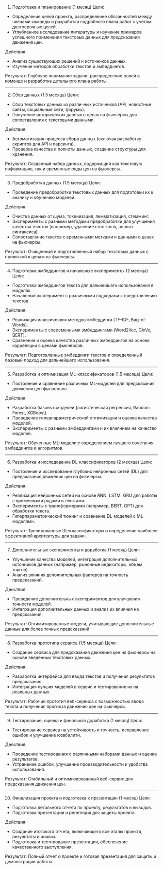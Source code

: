 1. Подготовка и планирование (1 месяц)
Цели:
- Определение целей проекта, распределение обязанностей между членами команды и разработка подробного плана работ с учетом долгосрочных целей.
- Углубленное исследование литературы и изучение примеров успешного применения текстовых данных для предсказания движения цен.

Действия:
- Анализ существующих решений и источников данных.
- Изучение методов обработки текстов и эмбеддингов.

Результат: Глубокое понимание задачи, распределение ролей в команде и разработка детального плана работы.

---

2. Сбор данных (1.5 месяца)
Цели:
- Сбор текстовых данных из различных источников (API, новостные сайты, социальные сети, форумы).
- Получение исторических данных о ценах на фьючерсы для сопоставления с текстовыми данными.

Действия:
- Автоматизация процесса сбора данных (включая разработку скриптов для API и парсинга).
- Проверка качества и полноты данных, создание структуры для хранения.

Результат: Созданный набор данных, содержащий как текстовую информацию, так и временные ряды цен на фьючерсы.

---

3. Предобработка данных (1.5 месяца)
Цели:
- Проведение предобработки текстовых данных для подготовки их к анализу и обучению моделей.

Действия:
- Очистка данных от шума, токенизация, лемматизация, стемминг.
- Эксперименты с разными методами предобработки для улучшения качества текстов (например, удаление стоп-слов, анализ синтаксиса).
- Сопоставление текстов с временными метками и данными о ценах на фьючерсы.

Результат: Очищенный и подготовленный набор текстовых данных с привязкой к ценам на фьючерсы.

---

4. Подготовка эмбеддингов и начальные эксперименты (2 месяца)
Цели:
- Подготовка эмбеддингов текста для дальнейшего использования в моделях.
- Начальный эксперимент с различными подходами к представлению текстов.

Действия:
- Реализация классических методов эмбеддинга (TF-IDF, Bag-of-Words).
- Эксперименты с современными эмбеддингами (Word2Vec, GloVe, BERT).
- Сравнение и оценка качества различных эмбеддингов на основе корреляции с ценами фьючерсов.

Результат: Подготовленные эмбеддинги текстов и определенный базовый подход для дальнейшего использования.

---

5. Разработка и оптимизация ML-классификаторов (1.5 месяца)
Цели:
- Построение и сравнение различных ML-моделей для предсказания движения цен фьючерсов.

Действия:
- Разработка базовых моделей (логистическая регрессия, Random Forest, XGBoost).
- Проведение гиперпараметрической оптимизации и оценка качества моделей.
- Эксперименты с разными эмбеддингами и их влиянием на качество моделей.

Результат: Обученные ML-модели с определением лучшего сочетания эмбеддингов и алгоритмов.

---

6. Разработка и исследование DL-классификаторов (2 месяца)
Цели:
- Построение и исследование глубоких нейронных сетей (DL) для предсказания движения цен на фьючерсы.

Действия:
- Реализация нейронных сетей на основе RNN, LSTM, GRU для работы с временными рядами и текстами.
- Эксперименты с трансформерами (например, BERT, GPT) для обработки текста.
- Гиперпараметрический тюнинг и сравнение DL-моделей с ML-моделями.

Результат: Тренированные DL-классификаторы и определение наиболее эффективной архитектуры для задачи.

---

7. Дополнительные эксперименты и доработка (1 месяц)
Цели:
- Улучшение качества моделей, интеграция дополнительных источников данных (например, рыночные индикаторы, объем торгов).
- Анализ влияния дополнительных факторов на точность предсказаний.

Действия:
- Проведение дополнительных экспериментов для улучшения точности моделей.
- Интеграция дополнительных данных и анализ их влияния на предсказания.

Результат: Оптимизированные модели, учитывающие дополнительные данные для более точных предсказаний.

---

8. Разработка прототипа сервиса (1.5 месяца)
Цели:
- Создание сервиса для предсказания движения цен на фьючерсы на основе введенных текстовых данных.

Действия:
- Разработка интерфейса для ввода текстов и получения результатов предсказания.
- Интеграция лучших моделей в сервис и тестирование их на реальных данных.

Результат: Рабочий прототип веб-сервиса с возможностью ввода текста и получения прогноза движения цен на фьючерсы.

---

9. Тестирование, оценка и финальная доработка (1 месяц)
Цели:
- Тестирование сервиса на устойчивость и точность, исправление ошибок и улучшение юзабилити.

Действия:
- Проведение тестирования с различными наборами данных и оценка результатов.
- Устранение ошибок, улучшение производительности и удобства использования.

Результат: Стабильный и оптимизированный веб-сервис для предсказания движения цен.

---

10. Финализация проекта и подготовка к презентации (1 месяц)
Цели:
- Подготовка детального отчета по проекту, результатов и выводов.
- Подготовка презентации и репетиция для защиты проекта.

Действия:
- Создание итогового отчета, включающего все этапы проекта, результаты и анализ.
- Подготовка и тестирование презентации, обеспечение качественного выступления.

Результат: Полный отчет о проекте и готовая презентация для защиты и демонстрации работы.
